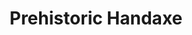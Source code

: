 ---
templateKey: blog-post
featuredpost: false
featuredimage: /assets/Prehistoric_Handaxe.png
title: Prehistoric Handaxe
description: Artifacts
testfield: 240
---